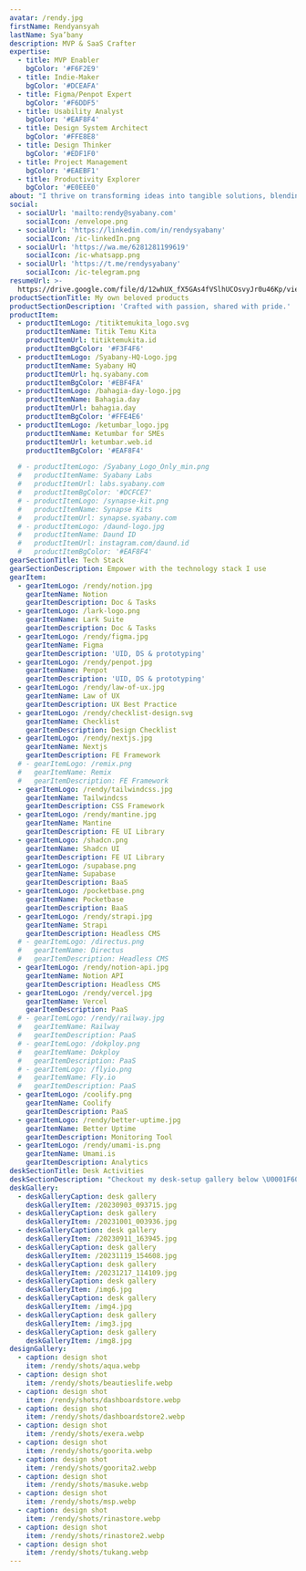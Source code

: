 ```yaml
---
avatar: /rendy.jpg
firstName: Rendyansyah
lastName: Sya’bany
description: MVP & SaaS Crafter
expertise:
  - title: MVP Enabler
    bgColor: '#F6F2E9'
  - title: Indie-Maker
    bgColor: '#DCEAFA'
  - title: Figma/Penpot Expert
    bgColor: '#F6DDF5'
  - title: Usability Analyst
    bgColor: '#EAF8F4'
  - title: Design System Architect
    bgColor: '#FFE8E8'
  - title: Design Thinker
    bgColor: '#EDF1F0'
  - title: Project Management
    bgColor: '#EAEBF1'
  - title: Productivity Explorer
    bgColor: '#E0EEE0'
about: "I thrive on transforming ideas into tangible solutions, blending aesthetics with functionality to create products that delight users.\L\n\nThe empathy-driven approach allows me to create products that truly resonate with the end-users, making a positive impact on their lives. I am dedicated to human-centered design principles, where the user's experience takes center stage in every decision I make."
social:
  - socialUrl: 'mailto:rendy@syabany.com'
    socialIcon: /envelope.png
  - socialUrl: 'https://linkedin.com/in/rendysyabany'
    socialIcon: /ic-linkedIn.png
  - socialUrl: 'https://wa.me/6281281199619'
    socialIcon: /ic-whatsapp.png
  - socialUrl: 'https://t.me/rendysyabany'
    socialIcon: /ic-telegram.png
resumeUrl: >-
  https://drive.google.com/file/d/12whUX_fX5GAs4fVSlhUCOsvyJr0u46Kp/view?usp=sharing
productSectionTitle: My own beloved products
productSectionDescription: 'Crafted with passion, shared with pride.'
productItem:
  - productItemLogo: /titiktemukita_logo.svg
    productItemName: Titik Temu Kita
    productItemUrl: titiktemukita.id
    productItemBgColor: '#F3F4F6'
  - productItemLogo: /Syabany-HQ-Logo.jpg
    productItemName: Syabany HQ
    productItemUrl: hq.syabany.com
    productItemBgColor: '#EBF4FA'
  - productItemLogo: /bahagia-day-logo.jpg
    productItemName: Bahagia.day
    productItemUrl: bahagia.day
    productItemBgColor: '#FFE4E6'
  - productItemLogo: /ketumbar_logo.jpg
    productItemName: Ketumbar for SMEs
    productItemUrl: ketumbar.web.id
    productItemBgColor: '#EAF8F4'

  # - productItemLogo: /Syabany_Logo_Only_min.png
  #   productItemName: Syabany Labs
  #   productItemUrl: labs.syabany.com
  #   productItemBgColor: '#DCFCE7'
  # - productItemLogo: /synapse-kit.png
  #   productItemName: Synapse Kits
  #   productItemUrl: synapse.syabany.com
  # - productItemLogo: /daund-logo.jpg
  #   productItemName: Daund ID
  #   productItemUrl: instagram.com/daund.id
  #   productItemBgColor: '#EAF8F4'
gearSectionTitle: Tech Stack
gearSectionDescription: Empower with the technology stack I use
gearItem:
  - gearItemLogo: /rendy/notion.jpg
    gearItemName: Notion
    gearItemDescription: Doc & Tasks
  - gearItemLogo: /lark-logo.png
    gearItemName: Lark Suite
    gearItemDescription: Doc & Tasks
  - gearItemLogo: /rendy/figma.jpg
    gearItemName: Figma
    gearItemDescription: 'UID, DS & prototyping'
  - gearItemLogo: /rendy/penpot.jpg
    gearItemName: Penpot
    gearItemDescription: 'UID, DS & prototyping'
  - gearItemLogo: /rendy/law-of-ux.jpg
    gearItemName: Law of UX
    gearItemDescription: UX Best Practice
  - gearItemLogo: /rendy/checklist-design.svg
    gearItemName: Checklist
    gearItemDescription: Design Checklist
  - gearItemLogo: /rendy/nextjs.jpg
    gearItemName: Nextjs
    gearItemDescription: FE Framework
  # - gearItemLogo: /remix.png
  #   gearItemName: Remix
  #   gearItemDescription: FE Framework
  - gearItemLogo: /rendy/tailwindcss.jpg
    gearItemName: Tailwindcss
    gearItemDescription: CSS Framework
  - gearItemLogo: /rendy/mantine.jpg
    gearItemName: Mantine
    gearItemDescription: FE UI Library
  - gearItemLogo: /shadcn.png
    gearItemName: Shadcn UI
    gearItemDescription: FE UI Library
  - gearItemLogo: /supabase.png
    gearItemName: Supabase
    gearItemDescription: BaaS
  - gearItemLogo: /pocketbase.png
    gearItemName: Pocketbase
    gearItemDescription: BaaS
  - gearItemLogo: /rendy/strapi.jpg
    gearItemName: Strapi
    gearItemDescription: Headless CMS
  # - gearItemLogo: /directus.png
  #   gearItemName: Directus
  #   gearItemDescription: Headless CMS
  - gearItemLogo: /rendy/notion-api.jpg
    gearItemName: Notion API
    gearItemDescription: Headless CMS
  - gearItemLogo: /rendy/vercel.jpg
    gearItemName: Vercel
    gearItemDescription: PaaS
  # - gearItemLogo: /rendy/railway.jpg
  #   gearItemName: Railway
  #   gearItemDescription: PaaS
  # - gearItemLogo: /dokploy.png
  #   gearItemName: Dokploy
  #   gearItemDescription: PaaS
  # - gearItemLogo: /flyio.png
  #   gearItemName: Fly.io
  #   gearItemDescription: PaaS
  - gearItemLogo: /coolify.png
    gearItemName: Coolify
    gearItemDescription: PaaS
  - gearItemLogo: /rendy/better-uptime.jpg
    gearItemName: Better Uptime
    gearItemDescription: Monitoring Tool
  - gearItemLogo: /rendy/umami-is.png
    gearItemName: Umami.is
    gearItemDescription: Analytics
deskSectionTitle: Desk Activities
deskSectionDescription: "Checkout my desk-setup gallery below \U0001F60A"
deskGallery:
  - deskGalleryCaption: desk gallery
    deskGalleryItem: /20230903_093715.jpg
  - deskGalleryCaption: desk gallery
    deskGalleryItem: /20231001_003936.jpg
  - deskGalleryCaption: desk gallery
    deskGalleryItem: /20230911_163945.jpg
  - deskGalleryCaption: desk gallery
    deskGalleryItem: /20231119_154608.jpg
  - deskGalleryCaption: desk gallery
    deskGalleryItem: /20231217_114109.jpg
  - deskGalleryCaption: desk gallery
    deskGalleryItem: /img6.jpg
  - deskGalleryCaption: desk gallery
    deskGalleryItem: /img4.jpg
  - deskGalleryCaption: desk gallery
    deskGalleryItem: /img3.jpg
  - deskGalleryCaption: desk gallery
    deskGalleryItem: /img8.jpg
designGallery:
  - caption: design shot
    item: /rendy/shots/aqua.webp
  - caption: design shot
    item: /rendy/shots/beautieslife.webp
  - caption: design shot
    item: /rendy/shots/dashboardstore.webp
  - caption: design shot
    item: /rendy/shots/dashboardstore2.webp
  - caption: design shot
    item: /rendy/shots/exera.webp
  - caption: design shot
    item: /rendy/shots/goorita.webp
  - caption: design shot
    item: /rendy/shots/goorita2.webp
  - caption: design shot
    item: /rendy/shots/masuke.webp
  - caption: design shot
    item: /rendy/shots/msp.webp
  - caption: design shot
    item: /rendy/shots/rinastore.webp
  - caption: design shot
    item: /rendy/shots/rinastore2.webp
  - caption: design shot
    item: /rendy/shots/tukang.webp
---
```

